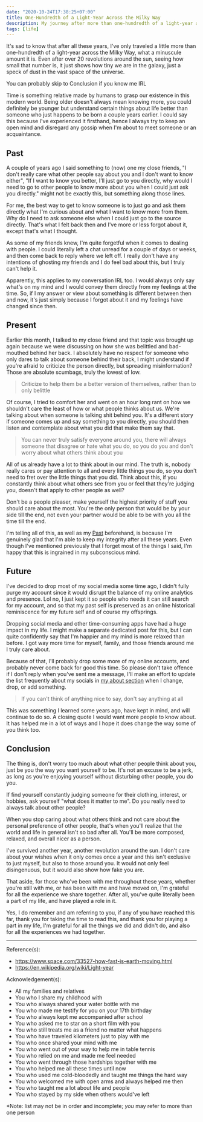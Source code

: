 ```yaml
---
date: "2020-10-24T17:38:25+07:00"
title: One-Hundredth of a Light-Year Across the Milky Way
description: My journey after more than one-hundredth of a light-year across the Milky Way or over 20 revolutions around the sun
tags: [life]
---
```


It's sad to know that after all these years, I've only traveled a little more than one-hundredth of a light-year across the Milky Way, what a minuscule amount it is. Even after over 20 revolutions around the sun, seeing how small that number is, it just shows how tiny we are in the galaxy, just a speck of dust in the vast space of the universe.

<section class="info-box note">
You can probably skip to Conclusion if you know me IRL
</section>

Time is something relative made by humans to grasp our existence in this modern world. Being older doesn't always mean knowing more, you could definitely be younger but understand certain things about life better than someone who just happens to be born a couple years earlier. I could say this because I've experienced it firsthand, hence I always try to keep an open mind and disregard any gossip when I'm about to meet someone or an acquaintance.

## Past

A couple of years ago I said something to (now) one my close friends, "I don't really care what other people say about you and I don't want to know either", "If I want to know you better, I'll just go to you directly, why would I need to go to other people to know more about you when I could just ask you directly." might not be exactly this, but something along those lines.

For me, the best way to get to know someone is to just go and ask them directly what I'm curious about and what I want to know more from them. Why do I need to ask someone else when I could just go to the source directly. That's what I felt back then and I've more or less forgot about it, except that's what I thought.

As some of my friends knew, I'm quite forgetful when it comes to dealing with people. I could literally left a chat unread for a couple of days or weeks, and then come back to reply where we left off. I really don't have any intentions of ghosting my friends and I do feel bad about this, but I truly can't help it.

Apparently, this applies to my conversation IRL too. I would always only say what's on my mind and I would convey them directly from my feelings at the time. So, if I my answer or view about something is different between then and now, it's just simply because I forgot about it and my feelings have changed since then.

## Present

Earlier this month, I talked to my close friend and that topic was brought up again because we were discussing on how she was belittled and bad-mouthed behind her back. I absolutely have no respect for someone who only dares to talk about someone behind their back, I might understand if you're afraid to criticize the person directly, but spreading misinformation? Those are absolute scumbags, truly the lowest of low.

> Criticize to help them be a better version of themselves, rather than to only belittle

Of course, I tried to comfort her and went on an hour long rant on how we shouldn't care the least of how or what people thinks about us. We're talking about when someone is talking shit behind you. It's a different story if someone comes up and say something to you directly, you should then listen and contemplate about what you did that make them say that.

> You can never truly satisfy everyone around you, there will always someone that disagree or hate what you do, so you do you and don't worry about what others think about you

All of us already have a lot to think about in our mind. The truth is, nobody really cares or pay attention to all and every little things you do, so you don't need to fret over the little things that you did. Think about this, if you constantly think about what others see from you or feel that they're judging you, doesn't that apply to other people as well?

Don't be a people pleaser, make yourself the highest priority of stuff you should care about the most. You're the only person that would be by your side till the end, not even your partner would be able to be with you all the time till the end.

I'm telling all of this, as well as my [Past](/posts/one-hundredth-of-a-light-year-across-the-milky-way#past) beforehand, is because I'm genuinely glad that I'm able to keep my integrity after all these years. Even though I've mentioned previously that I forget most of the things I said, I'm happy that this is ingrained in my subconscious mind.

## Future

I've decided to drop most of my social media some time ago, I didn't fully purge my account since it would disrupt the balance of my online analytics and presence. Lol no, I just kept it so people who needs it can still search for my account, and so that my past self is preserved as an online historical reminiscence for my future self and of course my offsprings.

Dropping social media and other time-consuming apps have had a huge impact in my life. I might make a separate dedicated post for this, but I can quite confidently say that I'm happier and my mind is more relaxed than before. I got way more time for myself, family, and those friends around me I truly care about.

Because of that, I'll probably drop some more of my online accounts, and probably never come back for good this time. So please don't take offence if I don't reply when you've sent me a message, I'll make an effort to update the list frequently about my socials in [my about section](/about/) when I change, drop, or add something.

> If you can't think of anything nice to say, don't say anything at all

This was something I learned some years ago, have kept in mind, and will continue to do so. A closing quote I would want more people to know about. It has helped me in a lot of ways and I hope it does change the way some of you think too.

## Conclusion

The thing is, don't worry too much about what other people think about you, just be you the way you want yourself to be. It's not an excuse to be a jerk, as long as you're enjoying yourself without disturbing other people, you do you.

If find yourself constantly judging someone for their clothing, interest, or hobbies, ask yourself "what does it matter to me". Do you really need to always talk about other people?

When you stop caring about what others think and not care about the personal preference of other people, that's when you'll realize that the world and life in general isn't so bad after all. You'll be more composed, relaxed, and overall nicer as a person.

I've survived another year, another revolution around the sun. I don't care about your wishes when it only comes once a year and this isn't exclusive to just myself, but also to those around you. It would not only feel disingenuous, but it would also show how fake you are.

That aside, for those who've been with me throughout these years, whether you're still with me, or has been with me and have moved on, I'm grateful for all the experience we share together. After all, you've quite literally been a part of my life, and have played a role in it.

Yes, I do remember and am referring to you, if any of you have reached this far, thank you for taking the time to read this, and thank you for playing a part in my life, I'm grateful for all the things we did and didn't do, and also for all the experiences we had together.

***
Reference(s):

- <https://www.space.com/33527-how-fast-is-earth-moving.html>
- <https://en.wikipedia.org/wiki/Light-year>

Acknowledgement(s):

- All my families and relatives
- You who I share my childhood with
- You who always shared your water bottle with me
- You who made me testify for you on your 17th birthday
- You who always kept me accompanied after school
- You who asked me to star on a short film with you
- You who still treats me as a friend no matter what happens
- You who have traveled kilometers just to play with me
- You who once shared your mind with me
- You who went out of your way to help me in table tennis
- You who relied on me and made me feel needed
- You who went through those hardships together with me
- You who helped me all these times until now
- You who used me cold-bloodedly and taught me things the hard way
- You who welcomed me with open arms and always helped me then
- You who taught me a lot about life and people
- You who stayed by my side when others would've left

\*Note: list may not be in order and incomplete; *you* may refer to more than one person
